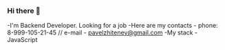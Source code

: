 ### Hi there 👋
-I'm Backend Developer. Looking for a job
-Here are my contacts - phone: 8-999-105-21-45 // e-mail - pavelzhitenev@gmail.com
-My stack - JavaScript

<!--
**Zhitik13/zhitik13** is a ✨ _special_ ✨ repository because its `README.md` (this file) appears on your GitHub profile.

Here are some ideas to get you started:

- 🔭 I’m currently working on ...
- 🌱 I’m currently learning ...
- 👯 I’m looking to collaborate on ...
- 🤔 I’m looking for help with ...
- 💬 Ask me about ...
- 📫 How to reach me: ...
- 😄 Pronouns: ...
- ⚡ Fun fact: ...
-->
